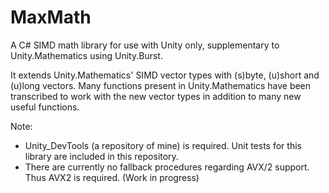 # MaxMath
A C# SIMD math library for use with Unity only, supplementary to Unity.Mathematics using Unity.Burst. 

It extends Unity.Mathematics' SIMD vector types with (s)byte, (u)short and (u)long vectors. 
Many functions present in Unity.Mathematics have been transcribed to work with the new vector types in addition to many new useful functions.

Note: 
- Unity_DevTools (a repository of mine) is required. Unit tests for this library are included in this repository.
- There are currently no fallback procedures regarding AVX/2 support. Thus AVX2 is required. (Work in progress)
